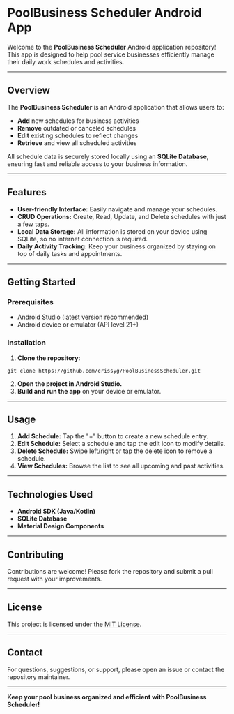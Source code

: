 
# PoolBusiness Scheduler Android App

Welcome to the **PoolBusiness Scheduler** Android application repository! This app is designed to help pool service businesses efficiently manage their daily work schedules and activities.

---

## Overview

The **PoolBusiness Scheduler** is an Android application that allows users to:

- **Add** new schedules for business activities
- **Remove** outdated or canceled schedules
- **Edit** existing schedules to reflect changes
- **Retrieve** and view all scheduled activities

All schedule data is securely stored locally using an **SQLite Database**, ensuring fast and reliable access to your business information.

---

## Features

- **User-friendly Interface:** Easily navigate and manage your schedules.
- **CRUD Operations:** Create, Read, Update, and Delete schedules with just a few taps.
- **Local Data Storage:** All information is stored on your device using SQLite, so no internet connection is required.
- **Daily Activity Tracking:** Keep your business organized by staying on top of daily tasks and appointments.

---

## Getting Started

### Prerequisites

- Android Studio (latest version recommended)
- Android device or emulator (API level 21+)

### Installation

1. **Clone the repository:**
```
git clone https://github.com/crissyg/PoolBusinessScheduler.git
```

2. **Open the project in Android Studio.**
3. **Build and run the app** on your device or emulator.

---

## Usage

1. **Add Schedule:** Tap the "+" button to create a new schedule entry.
2. **Edit Schedule:** Select a schedule and tap the edit icon to modify details.
3. **Delete Schedule:** Swipe left/right or tap the delete icon to remove a schedule.
4. **View Schedules:** Browse the list to see all upcoming and past activities.

---

## Technologies Used

- **Android SDK (Java/Kotlin)**
- **SQLite Database**
- **Material Design Components**

---

## Contributing

Contributions are welcome! Please fork the repository and submit a pull request with your improvements.

---

## License

This project is licensed under the [MIT License](LICENSE).

---

## Contact

For questions, suggestions, or support, please open an issue or contact the repository maintainer.

---

**Keep your pool business organized and efficient with PoolBusiness Scheduler!**
